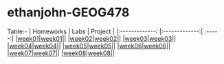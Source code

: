 # ethanjohn-GEOG478
Table:-
| Homeworks  | Labs   | Project |
|:-------------: |:-------------:| :-----:|
|[week01](homework/week01)|[week01](lab/week01)||
|[week02](homework/week01)|[week02](lab/week01)||
|[week03](homework/week01)|[week03](lab/week01)||
|[week04](homework/week01)|[week04](lab/week01)||
|[week05](homework/week01)|[week05](lab/week01)||
|[week06](homework/week01)|[week06](lab/week01)||
|[week07](homework/week01)|[week07](lab/week01)||
|[week08](homework/week01)|[week08](lab/week01)||